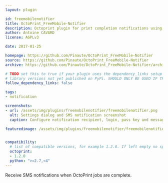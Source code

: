 ```yaml
---
layout: plugin

id: freemobilenotifier
title: OctoPrint_FreeMobile-Notifier
description: Octoprint plugin for print completion notifications using Free (Free is a French telecommunications company)
author: Antoine CAVARD
license: AGPLv3

date: 2017-01-25

homepage: https://github.com/Pinaute/OctoPrint_FreeMobile-Notifier
source: https://github.com/Pinaute/OctoPrint_FreeMobile-Notifier
archive: https://github.com/Pinaute/OctoPrint_FreeMobile-Notifier/archive/master.zip

# TODO set this to true if your plugin uses the dependency_links setup parameter to include
# library versions not yet published on PyPi. SHOULD ONLY BE USED IF THERE IS NO OTHER OPTION!
follow_dependency_links: false

tags:
- notification

screenshots:
- url: /assets/img/plugins/freemobilenotifier/freemobilenotifier.png
  alt: Settings dialog and SMS notification screenshot
  caption: Configure notification recipient, login, pass key and message.

featuredimage: /assets/img/plugins/freemobilenotifier/freemobilenotifier.png


compatibility:
  # list of compatible versions, for example 1.2.0. If left empty no specific version requirement will be assumed
  octoprint:
  - 1.2.0
  python: ">=2.7,<4"
---
```


Receive SMS notifications when OctoPrint jobs are complete.
